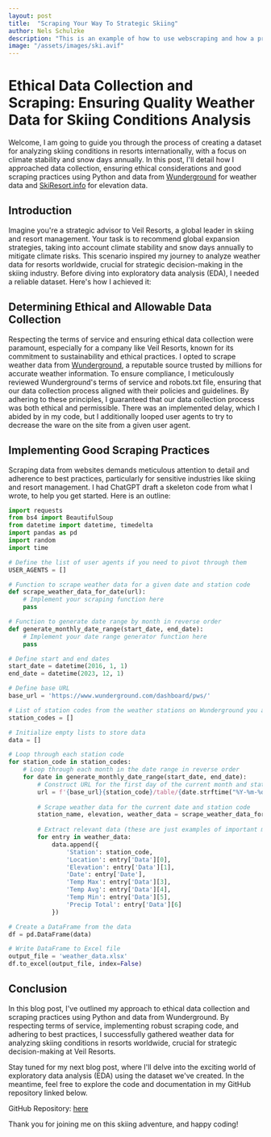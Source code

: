 ```yaml
---
layout: post
title:  "Scraping Your Way To Strategic Skiing"
author: Nels Schulzke
description: "This is an example of how to use webscraping and how a problem to solve teaches more than a problem set to complete. How webscraping can help inform strategic decision making"
image: "/assets/images/ski.avif"
---
```

# Ethical Data Collection and Scraping: Ensuring Quality Weather Data for Skiing Conditions Analysis

Welcome, I am going to guide you through the process of creating a dataset for analyzing skiing conditions in resorts internationally, with a focus on climate stability and snow days annually. In this post, I'll detail how I approached data collection, ensuring ethical considerations and good scraping practices using Python and data from [Wunderground](https://www.wunderground.com) for weather data and [SkiResort.info](https://www.skiresort.info) for elevation data.

## Introduction

Imagine you're a strategic advisor to Veil Resorts, a global leader in skiing and resort management. Your task is to recommend global expansion strategies, taking into account climate stability and snow days annually to mitigate climate risks. This scenario inspired my journey to analyze weather data for resorts worldwide, crucial for strategic decision-making in the skiing industry. Before diving into exploratory data analysis (EDA), I needed a reliable dataset. Here's how I achieved it:

## Determining Ethical and Allowable Data Collection

Respecting the terms of service and ensuring ethical data collection were paramount, especially for a company like Veil Resorts, known for its commitment to sustainability and ethical practices. I opted to scrape weather data from [Wunderground](https://www.wunderground.com), a reputable source trusted by millions for accurate weather information. To ensure compliance, I meticulously reviewed Wunderground's terms of service and robots.txt file, ensuring that our data collection process aligned with their policies and guidelines. By adhering to these principles, I guaranteed that our data collection process was both ethical and permissible. There was an implemented delay, which I abided by in my code, but I additionally looped user agents to try to decrease the ware on the site from a given user agent.

## Implementing Good Scraping Practices

Scraping data from websites demands meticulous attention to detail and adherence to best practices, particularly for sensitive industries like skiing and resort management. I had ChatGPT draft a skeleton code from what I wrote, to help you get started. Here is an outline:

```python
import requests
from bs4 import BeautifulSoup
from datetime import datetime, timedelta
import pandas as pd
import random
import time

# Define the list of user agents if you need to pivot through them
USER_AGENTS = []

# Function to scrape weather data for a given date and station code
def scrape_weather_data_for_date(url):
    # Implement your scraping function here
    pass

# Function to generate date range by month in reverse order
def generate_monthly_date_range(start_date, end_date):
    # Implement your date range generator function here
    pass

# Define start and end dates
start_date = datetime(2016, 1, 1)
end_date = datetime(2023, 12, 1)

# Define base URL
base_url = 'https://www.wunderground.com/dashboard/pws/'

# List of station codes from the weather stations on Wunderground you are interested in
station_codes = []

# Initialize empty lists to store data
data = []

# Loop through each station code
for station_code in station_codes:
    # Loop through each month in the date range in reverse order
    for date in generate_monthly_date_range(start_date, end_date):
        # Construct URL for the first day of the current month and station code
        url = f'{base_url}{station_code}/table/{date.strftime("%Y-%m-%d")}/{date.strftime("%Y-%m-%d")}/monthly'
        
        # Scrape weather data for the current date and station code
        station_name, elevation, weather_data = scrape_weather_data_for_date(url)
        
        # Extract relevant data (these are just examples of important metrics below)
        for entry in weather_data:
            data.append({
                'Station': station_code,
                'Location': entry['Data'][0],
                'Elevation': entry['Data'][1],
                'Date': entry['Date'],
                'Temp Max': entry['Data'][3],
                'Temp Avg': entry['Data'][4],
                'Temp Min': entry['Data'][5],
                'Precip Total': entry['Data'][6]
            })

# Create a DataFrame from the data
df = pd.DataFrame(data)

# Write DataFrame to Excel file
output_file = 'weather_data.xlsx'
df.to_excel(output_file, index=False)
```
## Conclusion
In this blog post, I've outlined my approach to ethical data collection and scraping practices using Python and data from Wunderground. By respecting terms of service, implementing robust scraping code, and adhering to best practices, I successfully gathered weather data for analyzing skiing conditions in resorts worldwide, crucial for strategic decision-making at Veil Resorts.

Stay tuned for my next blog post, where I'll delve into the exciting world of exploratory data analysis (EDA) using the dataset we've created. In the meantime, feel free to explore the code and documentation in my GitHub repository linked below.

GitHub Repository: [here](https://github.com/nkschulzk/webscraping-project)

Thank you for joining me on this skiing adventure, and happy coding!
